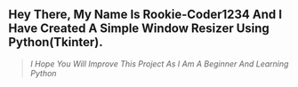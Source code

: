 ## Hey There, My Name Is Rookie-Coder1234 And I Have Created A Simple Window Resizer Using Python(Tkinter).

> *I Hope You Will Improve This Project As I Am A Beginner And Learning Python*

```python

```
